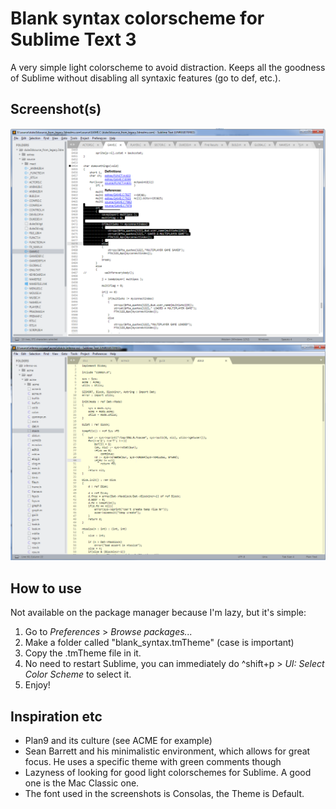 # Blank syntax colorscheme for Sublime Text 3

A very simple light colorscheme to avoid distraction. Keeps all the goodness of Sublime without disabling all syntaxic features (go to def, etc.).

## Screenshot(s)
![screenshot](/screenshot.png)
![screenshot yellow](/screenshot_yell.png)

## How to use
Not available on the package manager because I'm lazy, but it's simple:
1. Go to *Preferences* > *Browse packages...*
2. Make a folder called "blank_syntax.tmTheme" (case is important)
3. Copy the .tmTheme file in it.
4. No need to restart Sublime, you can immediately do ^shift+p > *UI: Select Color Scheme* to select it.
5. Enjoy!

## Inspiration etc
* Plan9 and its culture (see ACME for example)
* Sean Barrett and his minimalistic environment, which allows for great focus. He uses a specific theme with green comments though
* Lazyness of looking for good light colorschemes for Sublime. A good one is the Mac Classic one.
* The font used in the screenshots is Consolas, the Theme is Default.